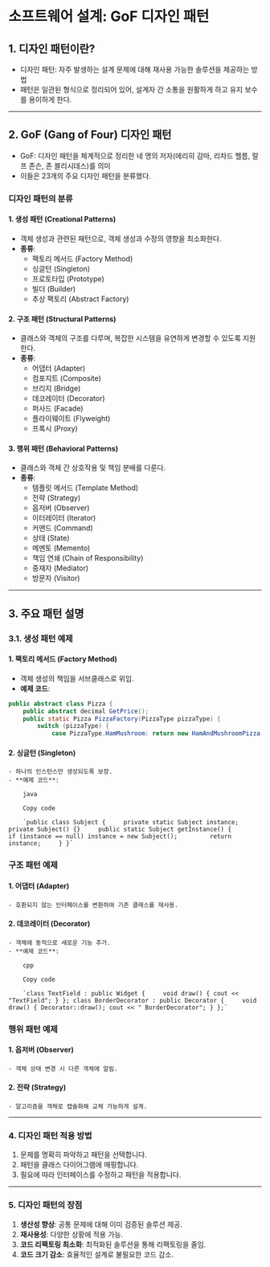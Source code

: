 # 소프트웨어 설계: GoF 디자인 패턴

## 1. 디자인 패턴이란?
- 디자인 패턴: 자주 발생하는 설계 문제에 대해 재사용 가능한 솔루션을 제공하는 방법
- 패턴은 일관된 형식으로 정리되어 있어, 설계자 간 소통을 원활하게 하고 유지 보수를 용이하게 한다.

---
## 2. GoF (Gang of Four) 디자인 패턴
- GoF: 디자인 패턴을 체계적으로 정리한 네 명의 저자(에리히 감마, 리차드 헬름, 랄프 존슨, 존 블리시데스)를 의미 
- 이들은 23개의 주요 디자인 패턴을 분류했다.

### 디자인 패턴의 분류
#### 1. 생성 패턴 (Creational Patterns)
- 객체 생성과 관련된 패턴으로, 객체 생성과 수정의 영향을 최소화한다.
- **종류**:
    - 팩토리 메서드 (Factory Method)
    - 싱글턴 (Singleton)
    - 프로토타입 (Prototype)
    - 빌더 (Builder)
    - 추상 팩토리 (Abstract Factory)

#### 2. 구조 패턴 (Structural Patterns)
- 클래스와 객체의 구조를 다루며, 복잡한 시스템을 유연하게 변경할 수 있도록 지원한다.
- **종류**:
    - 어댑터 (Adapter)
    - 컴포지트 (Composite)
    - 브리지 (Bridge)
    - 데코레이터 (Decorator)
    - 퍼사드 (Facade)
    - 플라이웨이트 (Flyweight)
    - 프록시 (Proxy)

#### 3. 행위 패턴 (Behavioral Patterns)
 - 클래스와 객체 간 상호작용 및 책임 분배를 다룬다.
 - **종류**:
    - 템플릿 메서드 (Template Method)
    - 전략 (Strategy)
    - 옵저버 (Observer)
    - 이터레이터 (Iterator)
    - 커맨드 (Command)
    - 상태 (State)
    - 메멘토 (Memento)
    - 책임 연쇄 (Chain of Responsibility)
    - 중재자 (Mediator)
    - 방문자 (Visitor)

---
## 3. 주요 패턴 설명
### 3.1. 생성 패턴 예제
#### 1. 팩토리 메서드 (Factory Method)
- 객체 생성의 책임을 서브클래스로 위임.
- **예제 코드**: 
```java
public abstract class Pizza {     
	public abstract decimal GetPrice();
	public static Pizza PizzaFactory(PizzaType pizzaType) {
		switch (pizzaType) {
			case PizzaType.HamMushroom: return new HamAndMushroomPizza();             case PizzaType.Deluxe: return new DeluxePizza();         }     } }`
```
        
#### 2. 싱글턴 (Singleton)
    
    - 하나의 인스턴스만 생성되도록 보장.
    - **예제 코드**:
        
        java
        
        Copy code
        
        `public class Subject {     private static Subject instance;     private Subject() {}     public static Subject getInstance() {         if (instance == null) instance = new Subject();         return instance;     } }`
        

### 구조 패턴 예제
#### 1. **어댑터 (Adapter)**
    - 호환되지 않는 인터페이스를 변환하여 기존 클래스를 재사용.
#### 2. **데코레이터 (Decorator)**
    - 객체에 동적으로 새로운 기능 추가.
    - **예제 코드**:
        
        cpp
        
        Copy code
        
        `class TextField : public Widget {     void draw() { cout << "TextField"; } }; class BorderDecorator : public Decorator {     void draw() { Decorator::draw(); cout << " BorderDecorator"; } };`
        

### 행위 패턴 예제
#### 1. 옵저버 (Observer)
    - 객체 상태 변경 시 다른 객체에 알림.
#### 2. 전략 (Strategy)
    - 알고리즘을 객체로 캡슐화해 교체 가능하게 설계.

---

### **4. 디자인 패턴 적용 방법**

1. 문제를 명확히 파악하고 패턴을 선택합니다.
2. 패턴을 클래스 다이어그램에 매핑합니다.
3. 필요에 따라 인터페이스를 수정하고 패턴을 적용합니다.

---

### **5. 디자인 패턴의 장점**

1. **생산성 향상**: 공통 문제에 대해 이미 검증된 솔루션 제공.
2. **재사용성**: 다양한 상황에 적용 가능.
3. **코드 리팩토링 최소화**: 최적화된 솔루션을 통해 리팩토링을 줄임.
4. **코드 크기 감소**: 효율적인 설계로 불필요한 코드 감소.